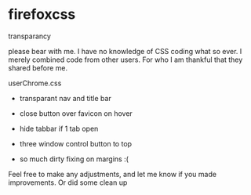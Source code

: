 # firefoxcss
transparancy

please bear with me. I have no knowledge of CSS coding what so ever. I merely combined code from other users. For who I am thankful that they shared before me.

userChrome.css

- transparant nav and title bar

- close button over favicon on hover

- hide tabbar if 1 tab open

- three window control button to top

- so much dirty fixing on margins :(

Feel free to make any adjustments, and let me know if you made improvements. Or did some clean up
